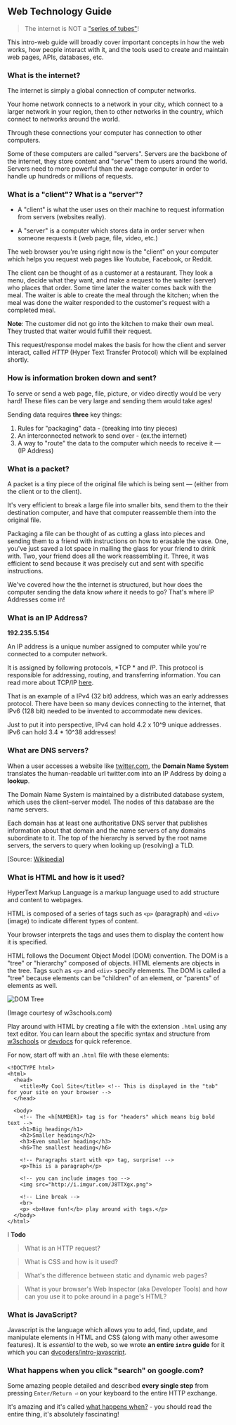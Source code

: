 ## Web Technology Guide

> The internet is NOT a ["series of tubes"](https://www.youtube.com/watch?v=f99PcP0aFNE)! 

This intro-web guide will broadly cover important concepts in how the web works, how people interact with it, and the tools used to create and maintain web pages, APIs, databases, etc.

### What is the internet?

The internet is simply a global connection of computer networks.

Your home network connects to a network in your city, which connect to a larger network in your region, then to other networks in the country, which connect to networks around the world.

Through these connections your computer has connection to other computers. 

Some of these computers are called "servers". Servers are the backbone of the internet, they store content and "serve" them to users around the world. Servers need to more powerful than the average computer in order to handle up hundreds or millions of requests.

### What is a "client"? What is a "server"?

- A "client" is what the user uses on their machine to request information from servers (websites really).

- A "server" is a computer which stores data in order server when someone requests it (web page, file, video, etc.)

The web browser you're using right now is the "client" on your computer which helps you request web pages like Youtube, Facebook, or Reddit.

The client can be thought of as a customer at a restaurant. They look a menu, decide what they want, and make a request to the waiter (server) who places that order. Some time later the waiter comes back with the meal. The waiter is able to create the meal through the kitchen; when the meal was done the waiter responded to the customer's request with a completed meal.

**Note**: The customer did not go into the kitchen to make their own meal. They trusted that waiter would fulfill their request.

This request/response model makes the basis for how the client and server interact, called *HTTP* (Hyper Text Transfer Protocol) which will be explained shortly.

### How is information broken down and sent?

To serve or send a web page, file, picture, or video directly would be very hard! These files can be very large and sending them would take ages!

Sending data requires **three** key things:
  1. Rules for "packaging" data - (breaking into tiny pieces)
  2. An interconnected network to send over - (ex.the internet)
  3. A way to "route" the data to the computer which needs to receive it — (IP Address)

### What is a packet?

A packet is a tiny piece of the original file which is being sent — (either from the client or to the client).

It's very efficient to break a large file into smaller bits, send them to the their destination computer, and have that computer reassemble them into the original file.

Packaging a file can be thought of as cutting a glass into pieces and sending them to a friend with instructions on how to erasable the vase. One, you've just saved a lot space in mailing the glass for your friend to drink with. Two, your friend does all the work reassembling it. Three, it was efficient to send because it was precisely cut and sent with specific instructions.

We've covered how the the internet is structured, but how does the computer sending the data know *where* it needs to go? That's where IP Addresses come in!

### What is an IP Address?

**192.235.5.154**

An IP address is a unique number assigned to computer while you're connected to a computer network.

It is assigned by following protocols, *TCP * and *IP*. This protocol is responsible for addressing, routing, and transferring information. You can read more about TCP/IP [here](http://www.thegeekstuff.com/2011/11/tcp-ip-fundamentals/).

That is an example of a IPv4 (32 bit) address, which was an early addresses protocol. There have been so many devices connecting to the internet, that IPv6 (128 bit) needed to be invented to accommodate new devices.

Just to put it into perspective, IPv4 can hold 4.2 x 10^9 unique addresses. IPv6 can hold 3.4 * 10^38 addresses!

### What are DNS servers?

When a user accesses a website like [twitter.com](https://twitter.com), the **Domain Name System** translates the human-readable url twitter.com into an IP Address by doing a **lookup**.

The Domain Name System is maintained by a distributed database system, which uses the client–server model. The nodes of this database are the name servers. 

Each domain has at least one authoritative DNS server that publishes information about that domain and the name servers of any domains subordinate to it. The top of the hierarchy is served by the root name servers, the servers to query when looking up (resolving) a TLD. 

[Source: [Wikipedia](https://en.wikipedia.org/wiki/Domain_Name_System#Name_servers)]

### What is HTML and how is it used?

HyperText Markup Language is a markup language used to add structure and content to webpages.

HTML is composed of a series of tags such as `<p>` (paragraph) and `<div>` (image) to indicate different types of content.

Your browser interprets the tags and uses them to display the content how it is specified.

HTML follows the Document Object Model (DOM) convention. The DOM is a "tree" or "hierarchy" composed of objects. HTML elements are objects in the tree. Tags such as `<p>` and `<div>` specify elements. The DOM is called a "tree" because elements can be "children" of an element, or "parents" of elements as well.

![DOM Tree](http://www.w3schools.com/js/pic_htmltree.gif)

(Image courtesy of w3schools.com)

Play around with HTML by creating a file with the extension `.html` using any text editor. You can learn about the specific syntax and structure from [w3schools](http://www.w3schools.com/html/) or [devdocs](http://devdocs.io/html/) for quick reference.

For now, start off with an `.html` file with these elements:

```
<!DOCTYPE html>
<html>
  <head> 
    <title>My Cool Site</title> <!-- This is displayed in the "tab" for your site on your browser -->
  </head>

  <body>
    <!-- The <h[NUMBER]> tag is for "headers" which means big bold text -->
    <h1>Big heading</h1> 
    <h2>Smaller heading</h2>
    <h3>Even smaller heading</h3>
    <h6>The smallest heading</h6>
    
    <!-- Paragraphs start with <p> tag, surprise! -->
    <p>This is a paragraph</p>
    
    <!-- you can include images too -->
    <img src="http://i.imgur.com/J8TTXgx.png"> 
    
    <!-- Line break -->
    <br> 
    <p> <b>Have fun!</b> play around with tags.</p>
  </body>
</html>
```
I
**Todo**
> What is an HTTP request?

> What is CSS and how is it used?

> What's the difference between static and dynamic web pages?

> What is your browser's Web Inspector (aka Developer Tools) and how can you use it to poke around in a page's HTML?

### What is JavaScript?

Javascript is the language which allows you to add, find, update, and manipulate elements in HTML and CSS (along with many other awesome features). It is *essential* to the web, so we wrote **an entire `intro` guide** for it which you can [dvcoders/intro-javascript](https://github.com/dvcoders/intro-javascript).

### What happens when you click "search" on google.com?

Some amazing people detailed and described **every single step** from pressing `Enter/Return ⏎` on your keyboard to the entire HTTP exchange.

It's amazing and it's called [what happens when?](https://github.com/what-happens-when) - you should read the entire thing, it's absolutely fascinating!
